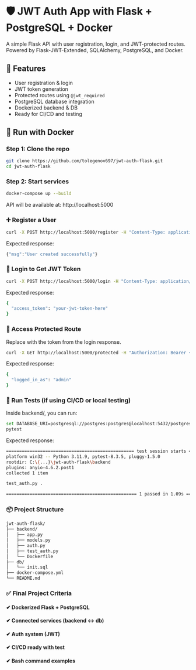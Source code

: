 # 🛡️ JWT Auth App with Flask + PostgreSQL + Docker

A simple Flask API with user registration, login, and JWT-protected routes. Powered by Flask-JWT-Extended, SQLAlchemy, PostgreSQL, and Docker.

## 🚀 Features

- User registration & login
- JWT token generation
- Protected routes using `@jwt_required`
- PostgreSQL database integration
- Dockerized backend & DB
- Ready for CI/CD and testing

## 🐳 Run with Docker

### Step 1: Clone the repo

```bash
git clone https://github.com/tolegenov697/jwt-auth-flask.git
cd jwt-auth-flask
```
### Step 2: Start services
```bash
docker-compose up --build
```
API will be available at: http://localhost:5000


### ➕ Register a User

```bash 
curl -X POST http://localhost:5000/register -H "Content-Type: application/json" -d "{\"username\": \"admin\", \"password\": \"1234\"}"
```

Expected response:
```bash
{"msg":"User created successfully"}
```


### 🔑 Login to Get JWT Token
```bash
curl -X POST http://localhost:5000/login -H "Content-Type: application/json" -d "{\"username\": \"admin\", \"password\": \"1234\"}"
```
Expected response:
```bash
{
  "access_token": "your-jwt-token-here"
}
```

### 🔐 Access Protected Route
Replace <your-jwt-token> with the token from the login response.
```bash
curl -X GET http://localhost:5000/protected -H "Authorization: Bearer <your-jwt-token>"
```
Expected response:
```bash
{
  "logged_in_as": "admin"
}
```

### 🧪 Run Tests (if using CI/CD or local testing)
Inside backend/, you can run:
```bash
set DATABASE_URI=postgresql://postgres:postgres@localhost:5432/postgres
pytest

```
Expected response:
```bash
================================================= test session starts =================================================
platform win32 -- Python 3.11.9, pytest-8.3.5, pluggy-1.5.0
rootdir: C:\{...}\jwt-auth-flask\backend
plugins: anyio-4.6.2.post1
collected 1 item

test_auth.py .                                                                                                   [100%]

================================================== 1 passed in 1.09s ==================================================
```
### 📦 Project Structure
```bash
jwt-auth-flask/
├── backend/
│   ├── app.py
│   ├── models.py
│   ├── auth.py
│   ├── test_auth.py
│   └── Dockerfile
├── db/
│   └── init.sql
├── docker-compose.yml
└── README.md
```

### ✅ Final Project Criteria
#### ✔ Dockerized Flask + PostgreSQL
#### ✔ Connected services (backend ↔ db)
#### ✔ Auth system (JWT)
#### ✔ CI/CD ready with test
#### ✔ Bash command examples

